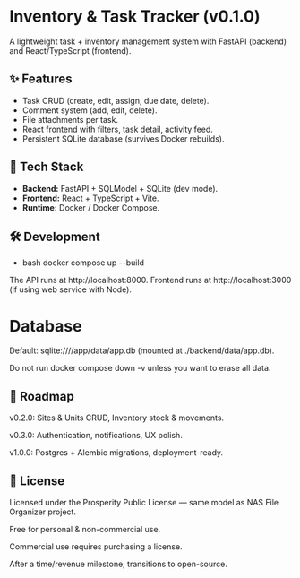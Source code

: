 # Inventory & Task Tracker (v0.1.0)

A lightweight task + inventory management system with FastAPI (backend) and React/TypeScript (frontend).

## ✨ Features
- Task CRUD (create, edit, assign, due date, delete).
- Comment system (add, edit, delete).
- File attachments per task.
- React frontend with filters, task detail, activity feed.
- Persistent SQLite database (survives Docker rebuilds).

## 🚀 Tech Stack
- **Backend:** FastAPI + SQLModel + SQLite (dev mode).
- **Frontend:** React + TypeScript + Vite.
- **Runtime:** Docker / Docker Compose.

## 🛠 Development
- bash
docker compose up --build

The API runs at http://localhost:8000.
Frontend runs at http://localhost:3000 (if using web service with Node).

# Database

Default: sqlite:////app/data/app.db (mounted at ./backend/data/app.db).

Do not run docker compose down -v unless you want to erase all data.

## 🔮 Roadmap

v0.2.0: Sites & Units CRUD, Inventory stock & movements.

v0.3.0: Authentication, notifications, UX polish.

v1.0.0: Postgres + Alembic migrations, deployment-ready.

## 📜 License

Licensed under the Prosperity Public License
 — same model as NAS File Organizer project.

Free for personal & non-commercial use.

Commercial use requires purchasing a license.

After a time/revenue milestone, transitions to open-source.
